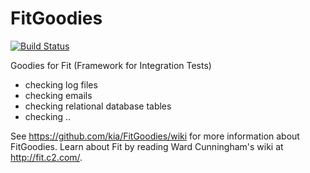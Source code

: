 FitGoodies
==========

[![Build Status](https://travis-ci.org/kia/FitGoodies.png)](https://travis-ci.org/kia/FitGoodies)

Goodies for Fit (Framework for Integration Tests)

- checking log files
- checking emails
- checking relational database tables
- checking ..

See https://github.com/kia/FitGoodies/wiki for more information about FitGoodies. Learn about Fit by reading Ward Cunningham's wiki at http://fit.c2.com/.
